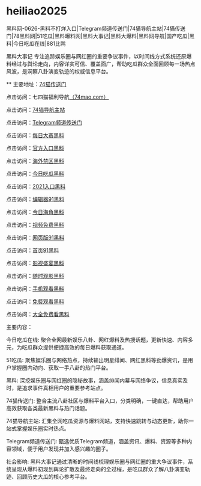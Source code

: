 # heiliao2025
黑料网-0626-黑料不打烊入口|Telegram频道传送门|74猫导航主站|74猫传送门|78黑料网|51吃瓜|黑料曝料网|黑料大事记|黑料大爆料|黑料网导航|国产吃瓜|黑料|今日吃瓜在线|881比鸭

黑料大事记 专注追踪娱乐圈与网红圈的重要争议事件，以时间线方式系统还原爆料经过与舆论走向，内容详实可信、覆盖面广，帮助吃瓜群众全面回顾每一场热点风波，是洞察八卦演变轨迹的权威信息平台。

** 主要地址：<a href="https://74mao.com/">74猫传送门</a>

点击访问：七四猫福利导航<a href="https://74mao.com/">（74mao.com）</a>

点击访问：<a href="https://74mao.com/">74猫导航主站</a>

点击访问：<a href="https://74mao.com/">Telegram频道传送门</a>

点击访问：<a href="https://hj-955.pages.dev/">每日大赛黑料</a>  

点击访问：<a href="https://hj-956.pages.dev/">官方入口黑料</a>  

点击访问：<a href="https://hj-957.pages.dev/">海外禁区黑料</a>  

点击访问：<a href="https://hj-958.pages.dev/">今日吃瓜黑料</a>  

点击访问：<a href="https://hj-959.pages.dev/">2021入口黑料</a>  

点击访问：<a href="https://hj-735.pages.dev/">编辑器91黑料</a>  

点击访问：<a href="https://hj-760.pages.dev/">今日海角黑料</a>  

点击访问：<a href="https://hj-963.pages.dev/">视频免费黑料</a>  

点击访问：<a href="https://hj-964.pages.dev/">网页版91黑料</a>  

点击访问：<a href="https://hj-965.pages.dev/">首页91黑料</a>  

点击访问：<a href="https://hj-966.pages.dev/">影视盛宴黑料</a>  

点击访问：<a href="https://hj-967.pages.dev/">随时观影黑料</a>  

点击访问：<a href="https://hj-968.pages.dev/">手机观看黑料</a>  

点击访问：<a href="https://hj-969.pages.dev/">免费观看黑料</a>  

点击访问：<a href="https://hj-970.pages.dev/">大全免费看黑料</a>  

主要内容：

今日吃瓜在线: 聚合全网最新娱乐八卦、网红爆料及热搜话题，更新快速、内容多元，为吃瓜群众提供便捷高效的每日爆料获取通道。

51吃瓜: 聚焦娱乐圈与网络热点，持续输出明星绯闻、网红黑料等劲爆资讯，是用户掌握圈内动向、获取一手八卦的热门平台。

黑料: 深挖娱乐圈与网红圈的隐秘故事，涵盖绯闻内幕与网络争议，信息真实及时，是追求事件真相用户的重要参考站点。

74猫传送门: 整合主流八卦社区与爆料平台入口，分类明确，一键直达，帮助用户高效获取各类最新黑料与热门话题。

74猫导航主站: 汇集全网吃瓜资源与爆料网站，支持快速跳转与动态更新，助你一站式掌握娱乐圈实时热点。

Telegram频道传送门: 甄选优质Telegram频道，涵盖资讯、爆料、资源等多种内容领域，便于用户发现并加入感兴趣的圈子。

社会影响:
黑料大事记通过清晰的时间线梳理娱乐圈与网红圈的重大争议事件，系统呈现从爆料初现到舆论扩散及最终走向的全过程，是吃瓜群众了解八卦演变轨迹、回顾历史大瓜的核心参考平台。

<span style="display:none;">[Canonical link](https://github.com/vivian20250626/viv2）</span>
